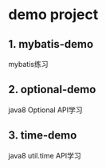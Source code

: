 # demo project

## 1. mybatis-demo

mybatis练习

## 2. optional-demo

java8 Optional API学习

## 3. time-demo

java8 util.time API学习